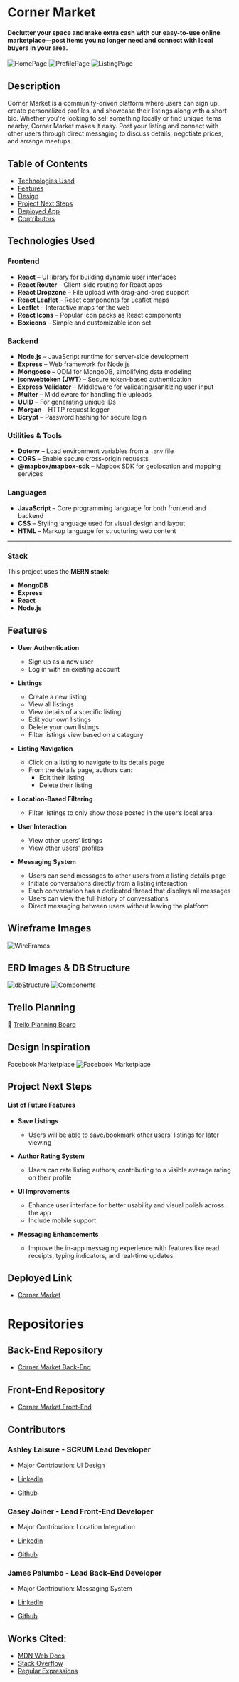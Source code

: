# Corner Market

#### Declutter your space and make extra cash with our easy-to-use online marketplace—post items you no longer need and connect with local buyers in your area.

![HomePage](./public/images/Screenshot%202025-04-19%20114428.png)
![ProfilePage](./public/images/Screenshot%202025-04-19%20114607.png)
![ListingPage](./public/images/Screenshot%202025-04-17%20090944.png)

## Description

Corner Market is a community-driven platform where users can sign up, create personalized profiles, and showcase their listings along with a short bio. Whether you're looking to sell something locally or find unique items nearby, Corner Market makes it easy. Post your listing and connect with other users through direct messaging to discuss details, negotiate prices, and arrange meetups.

## Table of Contents

- [Technologies Used](#technologiesused)
- [Features](#features)
- [Design](#design)
- [Project Next Steps](#nextsteps)
- [Deployed App](#deployment)
- [Contributors](#contributors)

## <a name="technologiesused"></a>Technologies Used

### Frontend

- **React** – UI library for building dynamic user interfaces
- **React Router** – Client-side routing for React apps
- **React Dropzone** – File upload with drag-and-drop support
- **React Leaflet** – React components for Leaflet maps
- **Leaflet** – Interactive maps for the web
- **React Icons** – Popular icon packs as React components
- **Boxicons** – Simple and customizable icon set

### Backend

- **Node.js** – JavaScript runtime for server-side development
- **Express** – Web framework for Node.js
- **Mongoose** – ODM for MongoDB, simplifying data modeling
- **jsonwebtoken (JWT)** – Secure token-based authentication
- **Express Validator** – Middleware for validating/sanitizing user input
- **Multer** – Middleware for handling file uploads
- **UUID** – For generating unique IDs
- **Morgan** – HTTP request logger
- **Bcrypt** – Password hashing for secure login

### Utilities & Tools

- **Dotenv** – Load environment variables from a `.env` file
- **CORS** – Enable secure cross-origin requests
- **@mapbox/mapbox-sdk** – Mapbox SDK for geolocation and mapping services

### Languages

- **JavaScript** – Core programming language for both frontend and backend
- **CSS** – Styling language used for visual design and layout
- **HTML** – Markup language for structuring web content

---

### Stack

This project uses the **MERN stack**:

- **MongoDB**
- **Express**
- **React**
- **Node.js**

## Features

- **User Authentication**

  - Sign up as a new user
  - Log in with an existing account

- **Listings**

  - Create a new listing
  - View all listings
  - View details of a specific listing
  - Edit your own listings
  - Delete your own listings
  - Filter listings view based on a category

- **Listing Navigation**

  - Click on a listing to navigate to its details page
  - From the details page, authors can:
    - Edit their listing
    - Delete their listing

- **Location-Based Filtering**

  - Filter listings to only show those posted in the user’s local area

- **User Interaction**

  - View other users’ listings
  - View other users’ profiles

- **Messaging System**

  - Users can send messages to other users from a listing details page
  - Initiate conversations directly from a listing interaction
  - Each conversation has a dedicated thread that displays all messages
  - Users can view the full history of conversations
  - Direct messaging between users without leaving the platform

## Wireframe Images

![WireFrames](./public/images/Screenshot%202025-04-17%20093205.png)

## ERD Images & DB Structure

![dbStructure](./public/images/Dbstructure.png)
![Components](./public/images/components.png)

## Trello Planning

🔗 [Trello Planning Board](https://trello.com/b/5vQvZsrP/mern-stack-crud-app)

## <a name="design"></a>Design Inspiration

Facebook Marketplace
![Facebook Marketplace](./public/images/Screenshot%202025-04-19%20114918.png)


## <a name="nextsteps"></a>Project Next Steps

#### List of Future Features

- **Save Listings**

  - Users will be able to save/bookmark other users’ listings for later viewing

- **Author Rating System**

  - Users can rate listing authors, contributing to a visible average rating on their profile

- **UI Improvements**

  - Enhance user interface for better usability and visual polish across the app
  - Include mobile support

- **Messaging Enhancements**
  - Improve the in-app messaging experience with features like read receipts, typing indicators, and real-time updates

## <a name="deployment"></a>Deployed Link

- [Corner Market]()

# Repositories

## Back-End Repository

- [Corner Market Back-End](https://github.com/ashleylaisure/corner-market-back-end)

## Front-End Repository

- [Corner Market Front-End](https://github.com/ashleylaisure/corner-market-front-end)

## <a name="contributors"></a>Contributors

### Ashley Laisure - SCRUM Lead Developer

- Major Contribution: UI Design

- [LinkedIn](www.linkedin.com/in/ashley-laisure-6a9475354)

- [Github](https://github.com/ashleylaisure)

### Casey Joiner - Lead Front-End Developer

- Major Contribution: Location Integration

- [LinkedIn](https://www.linkedin.com/)

- [Github](https://github.com/)

### James Palumbo - Lead Back-End Developer

- Major Contribution: Messaging System

- [LinkedIn](https://www.linkedin.com/)

- [Github](https://github.com/)

## Works Cited:

- [MDN Web Docs](https://developer.mozilla.org/)
- [Stack Overflow](https://stackoverflow.com/)
- [Regular Expressions](https://coderpad.io/blog/development/the-complete-guide-to-regular-expressions-regex/)
